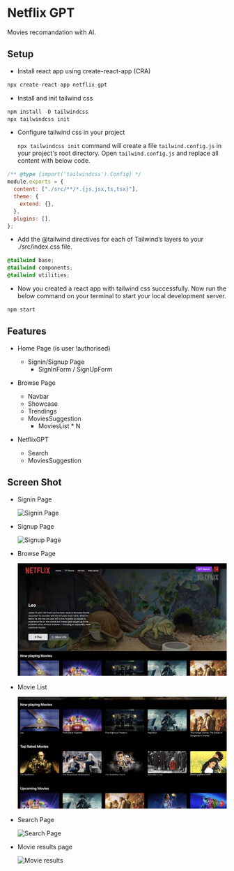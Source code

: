 # Netflix GPT

Movies recomandation with AI.

## Setup

- Install react app using create-react-app (CRA)

```js
npx create-react-app netflix-gpt
```

- Install and init tailwind css

```js
npm install -D tailwindcss
npx tailwindcss init
```

- Configure tailwind css in your project

  `npx tailwindcss init` command will create a file `tailwind.config.js` in your project's root directory.
  Open `tailwind.config.js` and replace all content with below code.

```js
/** @type {import('tailwindcss').Config} */
module.exports = {
  content: ["./src/**/*.{js,jsx,ts,tsx}"],
  theme: {
    extend: {},
  },
  plugins: [],
};
```

- Add the @tailwind directives for each of Tailwind’s layers to your ./src/index.css file.

```css
@tailwind base;
@tailwind components;
@tailwind utilities;
```

- Now you created a react app with tailwind css successfully. Now run the below command on your terminal to start your local development server.

```js
npm start
```

## Features

- Home Page (is user !authorised)

  - Signin/Signup Page
    - SignInForm / SignUpForm

- Browse Page

  - Navbar
  - Showcase
  - Trendings
  - MoviesSuggestion
    - MoviesList \* N

- NetflixGPT
  - Search
  - MoviesSuggestion

## Screen Shot

- Signin Page

  ![Signin Page](https://github.com/sahil123231/netflix-clone-react/blob/main/public/screenshot/01-signin.png)

- Signup Page

  ![Signup Page](https://github.com/sahil123231/netflix-clone-react/blob/main/public/screenshot/02-signup.png)

- Browse Page

  ![Browse Page](https://github.com/sahil123231/netflix-clone-react/blob/main/public/screenshot/03-browse.png)

- Movie List

  ![Movie List](https://github.com/sahil123231/netflix-clone-react/blob/main/public/screenshot/04-movieList.png)

- Search Page

  ![Search Page](https://github.com/sahil123231/netflix-clone-react/blob/main/public/screenshot/05-searchMovies.png)

- Movie results page

  ![Movie results](https://github.com/sahil123231/netflix-clone-react/blob/main/public/screenshot/06-movieSuggestions.png)

